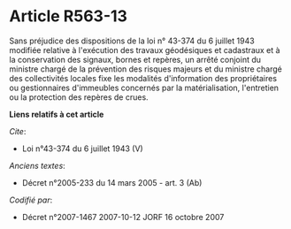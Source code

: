 # Article R563-13

Sans préjudice des dispositions de la loi n° 43-374 du 6 juillet 1943 modifiée relative à l'exécution des travaux géodésiques
et cadastraux et à la conservation des signaux, bornes et repères, un arrêté conjoint du ministre chargé de la prévention des
risques majeurs et du ministre chargé des collectivités locales fixe les modalités d'information des propriétaires ou
gestionnaires d'immeubles concernés par la matérialisation, l'entretien ou la protection des repères de crues.

**Liens relatifs à cet article**

_Cite_:

  - Loi n°43-374 du 6 juillet 1943 (V)

_Anciens textes_:

  - Décret n°2005-233 du 14 mars 2005 - art. 3 (Ab)

_Codifié par_:

  - Décret n°2007-1467 2007-10-12 JORF 16 octobre 2007
